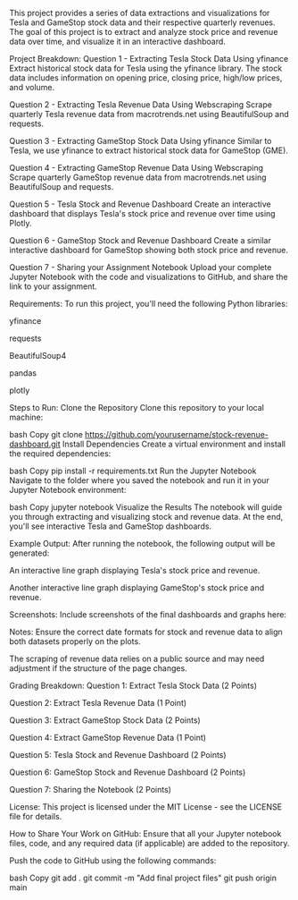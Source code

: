 This project provides a series of data extractions and visualizations for Tesla and GameStop stock data and their respective quarterly revenues. The goal of this project is to extract and analyze stock price and revenue data over time, and visualize it in an interactive dashboard.

Project Breakdown:
Question 1 - Extracting Tesla Stock Data Using yfinance
Extract historical stock data for Tesla using the yfinance library. The stock data includes information on opening price, closing price, high/low prices, and volume.

Question 2 - Extracting Tesla Revenue Data Using Webscraping
Scrape quarterly Tesla revenue data from macrotrends.net using BeautifulSoup and requests.

Question 3 - Extracting GameStop Stock Data Using yfinance
Similar to Tesla, we use yfinance to extract historical stock data for GameStop (GME).

Question 4 - Extracting GameStop Revenue Data Using Webscraping
Scrape quarterly GameStop revenue data from macrotrends.net using BeautifulSoup and requests.

Question 5 - Tesla Stock and Revenue Dashboard
Create an interactive dashboard that displays Tesla's stock price and revenue over time using Plotly.

Question 6 - GameStop Stock and Revenue Dashboard
Create a similar interactive dashboard for GameStop showing both stock price and revenue.

Question 7 - Sharing your Assignment Notebook
Upload your complete Jupyter Notebook with the code and visualizations to GitHub, and share the link to your assignment.

Requirements:
To run this project, you'll need the following Python libraries:

yfinance

requests

BeautifulSoup4

pandas

plotly

Steps to Run:
Clone the Repository
Clone this repository to your local machine:

bash
Copy
git clone https://github.com/yourusername/stock-revenue-dashboard.git
Install Dependencies
Create a virtual environment and install the required dependencies:

bash
Copy
pip install -r requirements.txt
Run the Jupyter Notebook
Navigate to the folder where you saved the notebook and run it in your Jupyter Notebook environment:

bash
Copy
jupyter notebook
Visualize the Results
The notebook will guide you through extracting and visualizing stock and revenue data. At the end, you'll see interactive Tesla and GameStop dashboards.

Example Output:
After running the notebook, the following output will be generated:

An interactive line graph displaying Tesla's stock price and revenue.

Another interactive line graph displaying GameStop's stock price and revenue.

Screenshots:
Include screenshots of the final dashboards and graphs here:


Notes:
Ensure the correct date formats for stock and revenue data to align both datasets properly on the plots.

The scraping of revenue data relies on a public source and may need adjustment if the structure of the page changes.

Grading Breakdown:
Question 1: Extract Tesla Stock Data (2 Points)

Question 2: Extract Tesla Revenue Data (1 Point)

Question 3: Extract GameStop Stock Data (2 Points)

Question 4: Extract GameStop Revenue Data (1 Point)

Question 5: Tesla Stock and Revenue Dashboard (2 Points)

Question 6: GameStop Stock and Revenue Dashboard (2 Points)

Question 7: Sharing the Notebook (2 Points)

License:
This project is licensed under the MIT License - see the LICENSE file for details.

How to Share Your Work on GitHub:
Ensure that all your Jupyter notebook files, code, and any required data (if applicable) are added to the repository.

Push the code to GitHub using the following commands:

bash
Copy
git add .
git commit -m "Add final project files"
git push origin main
